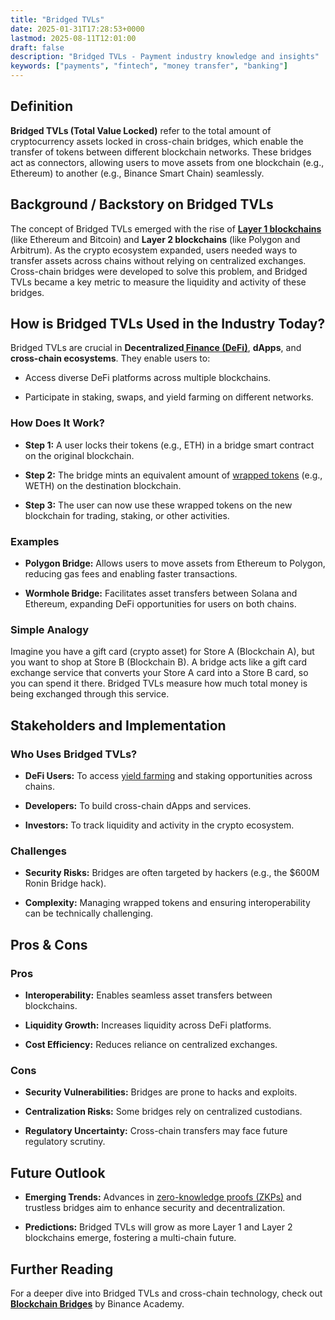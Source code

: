 ```yaml
---
title: "Bridged TVLs"
date: 2025-01-31T17:28:53+0000
lastmod: 2025-08-11T12:01:00
draft: false
description: "Bridged TVLs - Payment industry knowledge and insights"
keywords: ["payments", "fintech", "money transfer", "banking"]
---
```


## Definition

**Bridged TVLs (Total Value Locked)** refer to the total amount of cryptocurrency assets locked in cross-chain bridges, which enable the transfer of tokens between different blockchain networks. These bridges act as connectors, allowing users to move assets from one blockchain (e.g., Ethereum) to another (e.g., Binance Smart Chain) seamlessly.

## Background / Backstory on Bridged TVLs

The concept of Bridged TVLs emerged with the rise of **[Layer 1 blockchains](https://faisalkhanllc.xyz/resources/payments-wiki/b/blockchain/layer-1-in-bitcoin-blockchain/)** (like Ethereum and Bitcoin) and **Layer 2 blockchains** (like Polygon and Arbitrum). As the crypto ecosystem expanded, users needed ways to transfer assets across chains without relying on centralized exchanges. Cross-chain bridges were developed to solve this problem, and Bridged TVLs became a key metric to measure the liquidity and activity of these bridges.

## How is Bridged TVLs Used in the Industry Today?

Bridged TVLs are crucial in **Decentralized[ Finance (DeFi)](https://faisalkhanllc.xyz/resources/payments-wiki/d/decentralized-finance-defi/)**, **dApps**, and **cross-chain ecosystems**. They enable users to:

- Access diverse DeFi platforms across multiple blockchains.

- Participate in staking, swaps, and yield farming on different networks.

### How Does It Work?

- **Step 1:** A user locks their tokens (e.g., ETH) in a bridge smart contract on the original blockchain.

- **Step 2:** The bridge mints an equivalent amount of [wrapped tokens](https://faisalkhanllc.xyz/resources/payments-wiki/w/wrapped-tokens/) (e.g., WETH) on the destination blockchain.

- **Step 3:** The user can now use these wrapped tokens on the new blockchain for trading, staking, or other activities.

### Examples

- **Polygon Bridge:** Allows users to move assets from Ethereum to Polygon, reducing gas fees and enabling faster transactions.

- **Wormhole Bridge:** Facilitates asset transfers between Solana and Ethereum, expanding DeFi opportunities for users on both chains.

### Simple Analogy

Imagine you have a gift card (crypto asset) for Store A (Blockchain A), but you want to shop at Store B (Blockchain B). A bridge acts like a gift card exchange service that converts your Store A card into a Store B card, so you can spend it there. Bridged TVLs measure how much total money is being exchanged through this service.

## Stakeholders and Implementation

### Who Uses Bridged TVLs?

- **DeFi Users:** To access [yield farming](https://faisalkhanllc.xyz/resources/payments-wiki/y/yield-farming/) and staking opportunities across chains.

- **Developers:** To build cross-chain dApps and services.

- **Investors:** To track liquidity and activity in the crypto ecosystem.

### Challenges

- **Security Risks:** Bridges are often targeted by hackers (e.g., the $600M Ronin Bridge hack).

- **Complexity:** Managing wrapped tokens and ensuring interoperability can be technically challenging.

## Pros & Cons

### Pros

- **Interoperability:** Enables seamless asset transfers between blockchains.

- **Liquidity Growth:** Increases liquidity across DeFi platforms.

- **Cost Efficiency:** Reduces reliance on centralized exchanges.

### Cons

- **Security Vulnerabilities:** Bridges are prone to hacks and exploits.

- **Centralization Risks:** Some bridges rely on centralized custodians.

- **Regulatory Uncertainty:** Cross-chain transfers may face future regulatory scrutiny.

## Future Outlook

- **Emerging Trends:** Advances in [zero-knowledge proofs (ZKPs)](https://faisalkhanllc.xyz/resources/payments-wiki/z/zero-knowledge-proof-zkp/) and trustless bridges aim to enhance security and decentralization.

- **Predictions:** Bridged TVLs will grow as more Layer 1 and Layer 2 blockchains emerge, fostering a multi-chain future.

## Further Reading

For a deeper dive into Bridged TVLs and cross-chain technology, check out **[Blockchain Bridges](https://academy.binance.com/en/articles/what-s-a-blockchain-bridge)** by Binance Academy.